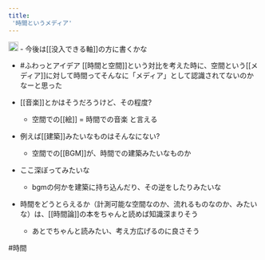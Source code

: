 ```yaml
---
title:
 '時間というメディア'
---
```


<img src='https://scrapbox.io/api/pages/blu3mo-public/public/icon' alt='public.icon' height="19.5"/>
- 今後は[[没入できる軸]]の方に書くかな




- #ふわっとアイデア
[[時間と空間]]という対比を考えた時に、空間という[[メディア]]に対して時間ってそんなに「メディア」として認識されてないのかなーと思った
- [[音楽]]とかはそうだろうけど、その程度?
    - 空間での[[絵]] = 時間での音楽 と言える
- 例えば[[建築]]みたいなものはそんなにない?
    - 空間での[[BGM]]が、時間での建築みたいなものか

- ここ深ぼってみたいな
    - bgmの何かを建築に持ち込んだり、その逆をしたりみたいな

- 時間をどうとらえるか（計測可能な空間なのか、流れるものなのか、みたいな）は、[[時間論]]の本をちゃんと読めば知識深まりそう
    - あとでちゃんと読みたい、考え方広げるのに良さそう


#時間
